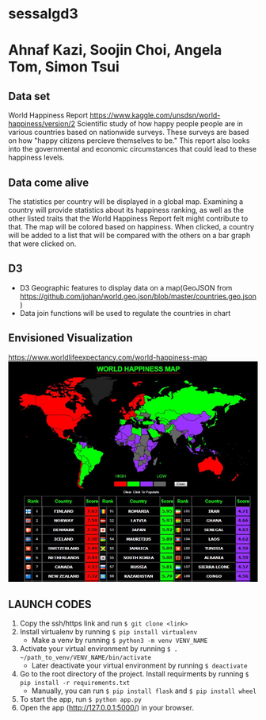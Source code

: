 # sessalgd3

# Ahnaf Kazi, Soojin Choi, Angela Tom, Simon Tsui

## Data set
World Happiness Report
https://www.kaggle.com/unsdsn/world-happiness/version/2
Scientific study of how happy people people are in various countries based on nationwide surveys. These surveys are based on how "happy citizens percieve themselves to be." This report also looks into the governmental and economic circumstances that could lead to these happiness levels.

## Data come alive
The statistics per country will be displayed in a global map. Examining a country will provide statistics about its happiness ranking, as well as the other listed traits that the World Happiness Report felt might contribute to that. The map will be colored based on happiness. When clicked, a country will be added to a list that will be compared with the others on a bar graph that were clicked on.

## D3
- D3 Geographic features to display data on a map(GeoJSON from https://github.com/johan/world.geo.json/blob/master/countries.geo.json)
- Data join functions will be used to regulate the countries in chart

## Envisioned Visualization
https://www.worldlifeexpectancy.com/world-happiness-map
![map](https://github.com/AhnafK/sessalgd3/blob/master/mockup.JPG?raw=true)

## LAUNCH CODES
1. Copy the ssh/https link and run `$ git clone <link>`
2. Install virtualenv by running `$ pip install virtualenv`
   * Make a venv by running `$ python3 -m venv VENV_NAME`
3. Activate your virtual environment by running `$ . ~/path_to_venv/VENV_NAME/bin/activate`
   * Later deactivate your virtual environment by running `$ deactivate`
4. Go to the root directory of the project. Install requirments by running `$ pip install -r requirements.txt`
   * Manually, you can run `$ pip install flask` and `$ pip install wheel`
5. To start the app, run `$ python app.py`
6. Open the app (http://127.0.0.1:5000/) in your browser.
